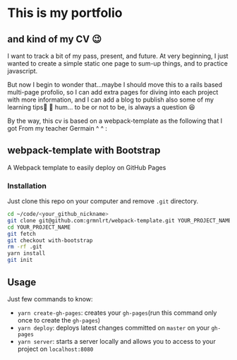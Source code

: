 # This is my portfolio
## and kind of my CV 😉

I want to track a bit of my pass, present, and future. At very beginning, I just wanted to create a simple static one page to sum-up things, and to practice javascript.

But now I begin to wonder that...maybe I should move this to a rails based multi-page profolio, so I can add extra pages for diving into each project with more information, and I can add a blog to publish also some of my learning tips🤔 🤔 hum... to be or not to be, is always a question 😆

By the way, this cv is based on a webpack-template as the following that I got From my teacher Germain ^ ^ :

## webpack-template with Bootstrap
A Webpack template to easily deploy on GitHub Pages

### Installation

Just clone this repo on your computer and remove `.git` directory.

```bash
cd ~/code/<your_github_nickname>
git clone git@github.com:grmnlrt/webpack-template.git YOUR_PROJECT_NAME
cd YOUR_PROJECT_NAME
git fetch
git checkout with-bootstrap
rm -rf .git
yarn install
git init
```

## Usage

Just few commands to know:
- `yarn create-gh-pages`: creates your `gh-pages`(run this command only once to create the `gh-pages`)
- `yarn deploy`: deploys latest changes committed on `master` on your `gh-pages`
- `yarn server`: starts a server locally and allows you to access to your project on `localhost:8080`
